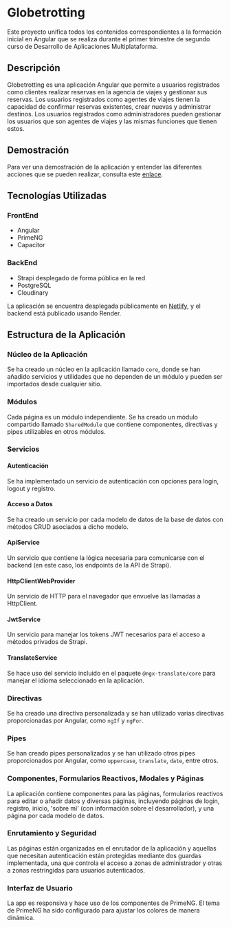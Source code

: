 # Globetrotting

Este proyecto unifica todos los contenidos correspondientes a la formación inicial en Angular que se realiza durante el primer trimestre de segundo curso de Desarrollo de Aplicaciones Multiplataforma. 

## Descripción

Globetrotting es una aplicación Angular que permite a usuarios registrados como clientes realizar reservas en la agencia de viajes y gestionar sus reservas. Los usuarios registrados como agentes de viajes tienen la capacidad de confirmar reservas existentes, crear nuevas y administrar destinos. Los usuarios registrados como administradores pueden gestionar los usuarios que son agentes de viajes y las mismas funciones que tienen estos.

## Demostración

Para ver una demostración de la aplicación y entender las diferentes acciones que se pueden realizar, consulta este [enlace](https://youtu.be/vboM-cc44aI).

## Tecnologías Utilizadas

### FrontEnd
- Angular
- PrimeNG
- Capacitor

### BackEnd
- Strapi desplegado de forma pública en la red
- PostgreSQL
- Cloudinary

La aplicación se encuentra desplegada públicamente en [Netlify](https://stately-pasca-b97506.netlify.app), y el backend está publicado usando Render.

## Estructura de la Aplicación

### Núcleo de la Aplicación
Se ha creado un núcleo en la aplicación llamado `core`, donde se han añadido servicios y utilidades que no dependen de un módulo y pueden ser importados desde cualquier sitio.

### Módulos
Cada página es un módulo independiente. Se ha creado un módulo compartido llamado `SharedModule` que contiene componentes, directivas y pipes utilizables en otros módulos.

### Servicios

#### Autenticación
Se ha implementado un servicio de autenticación con opciones para login, logout y registro.

#### Acceso a Datos
Se ha creado un servicio por cada modelo de datos de la base de datos con métodos CRUD asociados a dicho modelo.

#### ApiService
Un servicio que contiene la lógica necesaria para comunicarse con el backend (en este caso, los endpoints de la API de Strapi).

#### HttpClientWebProvider
Un servicio de HTTP para el navegador que envuelve las llamadas a HttpClient.

#### JwtService
Un servicio para manejar los tokens JWT necesarios para el acceso a métodos privados de Strapi.

#### TranslateService
Se hace uso del servicio incluido en el paquete `@ngx-translate/core` para manejar el idioma seleccionado en la aplicación.

### Directivas
Se ha creado una directiva personalizada y se han utilizado varias directivas proporcionadas por Angular, como `ngIf` y `ngFor`.

### Pipes
Se han creado pipes personalizados y se han utilizado otros pipes proporcionados por Angular, como `uppercase`, `translate`, `date`, entre otros.

### Componentes, Formularios Reactivos, Modales y Páginas
La aplicación contiene componentes para las páginas, formularios reactivos para editar o añadir datos y diversas páginas, incluyendo páginas de login, registro, inicio, 'sobre mí' (con información sobre el desarrollador), y una página por cada modelo de datos.

### Enrutamiento y Seguridad
Las páginas están organizadas en el enrutador de la aplicación y aquellas que necesitan autenticación están protegidas mediante dos guardas implementada, una que controla el acceso a zonas de administrador y otras a zonas restringidas para usuarios autenticados.

### Interfaz de Usuario
La app es responsiva y hace uso de los componentes de PrimeNG. El tema de PrimeNG ha sido configurado para ajustar los colores de manera dinámica.
